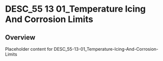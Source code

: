 # DESC_55 13 01_Temperature Icing And Corrosion Limits

## Overview
Placeholder content for DESC_55-13-01_Temperature-Icing-And-Corrosion-Limits
